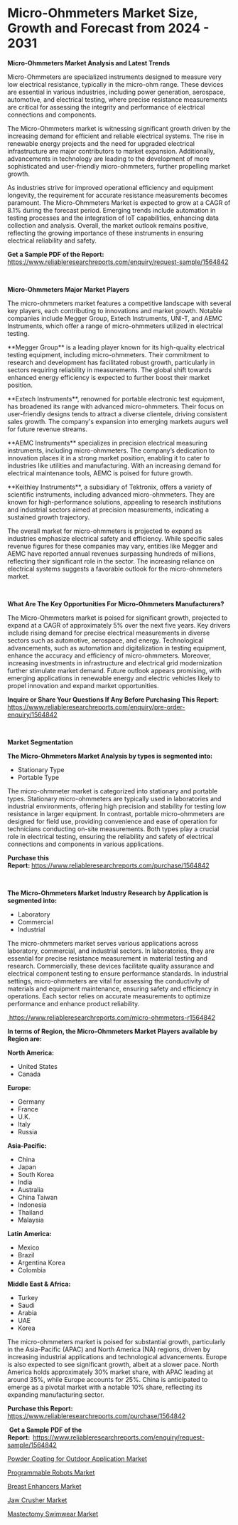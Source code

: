 <p><h1>Micro-Ohmmeters Market Size, Growth and Forecast from 2024 - 2031</h1></p><p><strong>Micro-Ohmmeters Market Analysis and Latest Trends</strong></p>
<p><p>Micro-Ohmmeters are specialized instruments designed to measure very low electrical resistance, typically in the micro-ohm range. These devices are essential in various industries, including power generation, aerospace, automotive, and electrical testing, where precise resistance measurements are critical for assessing the integrity and performance of electrical connections and components.</p><p>The Micro-Ohmmeters market is witnessing significant growth driven by the increasing demand for efficient and reliable electrical systems. The rise in renewable energy projects and the need for upgraded electrical infrastructure are major contributors to market expansion. Additionally, advancements in technology are leading to the development of more sophisticated and user-friendly micro-ohmmeters, further propelling market growth.</p><p>As industries strive for improved operational efficiency and equipment longevity, the requirement for accurate resistance measurements becomes paramount. The Micro-Ohmmeters Market is expected to grow at a CAGR of 8.1% during the forecast period. Emerging trends include automation in testing processes and the integration of IoT capabilities, enhancing data collection and analysis. Overall, the market outlook remains positive, reflecting the growing importance of these instruments in ensuring electrical reliability and safety.</p></p>
<p><strong>Get a Sample PDF of the Report:&nbsp;</strong> <a href="https://www.reliableresearchreports.com/enquiry/request-sample/1564842?utm_campaign=83&utm_medium=2&utm_source=Github&utm_content=ia&utm_term=17112024&utm_id=micro-ohmmeters">https://www.reliableresearchreports.com/enquiry/request-sample/1564842</a></p>
<p>&nbsp;</p>
<p><strong>Micro-Ohmmeters Major Market Players</strong></p>
<p><p>The micro-ohmmeters market features a competitive landscape with several key players, each contributing to innovations and market growth. Notable companies include Megger Group, Extech Instruments, UNI-T, and AEMC Instruments, which offer a range of micro-ohmmeters utilized in electrical testing.</p><p>**Megger Group** is a leading player known for its high-quality electrical testing equipment, including micro-ohmmeters. Their commitment to research and development has facilitated robust growth, particularly in sectors requiring reliability in measurements. The global shift towards enhanced energy efficiency is expected to further boost their market position.</p><p>**Extech Instruments**, renowned for portable electronic test equipment, has broadened its range with advanced micro-ohmmeters. Their focus on user-friendly designs tends to attract a diverse clientele, driving consistent sales growth. The company's expansion into emerging markets augurs well for future revenue streams.</p><p>**AEMC Instruments** specializes in precision electrical measuring instruments, including micro-ohmmeters. The company’s dedication to innovation places it in a strong market position, enabling it to cater to industries like utilities and manufacturing. With an increasing demand for electrical maintenance tools, AEMC is poised for future growth.</p><p>**Keithley Instruments**, a subsidiary of Tektronix, offers a variety of scientific instruments, including advanced micro-ohmmeters. They are known for high-performance solutions, appealing to research institutions and industrial sectors aimed at precision measurements, indicating a sustained growth trajectory.</p><p>The overall market for micro-ohmmeters is projected to expand as industries emphasize electrical safety and efficiency. While specific sales revenue figures for these companies may vary, entities like Megger and AEMC have reported annual revenues surpassing hundreds of millions, reflecting their significant role in the sector. The increasing reliance on electrical systems suggests a favorable outlook for the micro-ohmmeters market.</p></p>
<p>&nbsp;</p>
<p><strong>What Are The Key Opportunities For Micro-Ohmmeters Manufacturers?</strong></p>
<p><p>The Micro-Ohmmeters market is poised for significant growth, projected to expand at a CAGR of approximately 5% over the next five years. Key drivers include rising demand for precise electrical measurements in diverse sectors such as automotive, aerospace, and energy. Technological advancements, such as automation and digitalization in testing equipment, enhance the accuracy and efficiency of micro-ohmmeters. Moreover, increasing investments in infrastructure and electrical grid modernization further stimulate market demand. Future outlook appears promising, with emerging applications in renewable energy and electric vehicles likely to propel innovation and expand market opportunities.</p></p>
<p><strong>Inquire or Share Your Questions If Any Before Purchasing This Report:</strong> <a href="https://www.reliableresearchreports.com/enquiry/pre-order-enquiry/1564842?utm_campaign=83&utm_medium=2&utm_source=Github&utm_content=ia&utm_term=17112024&utm_id=micro-ohmmeters">https://www.reliableresearchreports.com/enquiry/pre-order-enquiry/1564842</a></p>
<p>&nbsp;</p>
<p><strong>Market Segmentation</strong></p>
<p><strong>The Micro-Ohmmeters Market Analysis by types is segmented into:</strong></p>
<p><ul><li>Stationary Type</li><li>Portable Type</li></ul></p>
<p><p>The micro-ohmmeter market is categorized into stationary and portable types. Stationary micro-ohmmeters are typically used in laboratories and industrial environments, offering high precision and stability for testing low resistance in larger equipment. In contrast, portable micro-ohmmeters are designed for field use, providing convenience and ease of operation for technicians conducting on-site measurements. Both types play a crucial role in electrical testing, ensuring the reliability and safety of electrical connections and components in various applications.</p></p>
<p><strong>Purchase this Report:&nbsp;</strong><a href="https://www.reliableresearchreports.com/purchase/1564842?utm_campaign=83&utm_medium=2&utm_source=Github&utm_content=ia&utm_term=17112024&utm_id=micro-ohmmeters">https://www.reliableresearchreports.com/purchase/1564842</a></p>
<p>&nbsp;</p>
<p><strong>The Micro-Ohmmeters Market Industry Research by Application is segmented into:</strong></p>
<p><ul><li>Laboratory</li><li>Commercial</li><li>Industrial</li></ul></p>
<p><p>The micro-ohmmeters market serves various applications across laboratory, commercial, and industrial sectors. In laboratories, they are essential for precise resistance measurement in material testing and research. Commercially, these devices facilitate quality assurance and electrical component testing to ensure performance standards. In industrial settings, micro-ohmmeters are vital for assessing the conductivity of materials and equipment maintenance, ensuring safety and efficiency in operations. Each sector relies on accurate measurements to optimize performance and enhance product reliability.</p></p>
<p><a href="https://www.reliableresearchreports.com/micro-ohmmeters-r1564842?utm_campaign=83&utm_medium=2&utm_source=Github&utm_content=ia&utm_term=17112024&utm_id=micro-ohmmeters">&nbsp;https://www.reliableresearchreports.com/micro-ohmmeters-r1564842</a></p>
<p><strong>In terms of Region, the Micro-Ohmmeters Market Players available by Region are:</strong></p>
<p>
    <p> <strong> North America: </strong>
        <ul>
            <li>United States</li>
            <li>Canada</li>
        </ul>
        </p> 
    <p> <strong> Europe: </strong>
        <ul>
            <li>Germany</li>
            <li>France</li>
            <li>U.K.</li>
            <li>Italy</li>
            <li>Russia</li>
        </ul>
        </p> 
    <p> <strong> Asia-Pacific: </strong>
        <ul>
            <li>China</li>
            <li>Japan</li>
            <li>South Korea</li>
            <li>India</li>
            <li>Australia</li>
            <li>China Taiwan</li>
            <li>Indonesia</li>
            <li>Thailand</li>
            <li>Malaysia</li>
        </ul>
        </p> 
    <p> <strong> Latin America: </strong>
        <ul>
            <li>Mexico</li>
            <li>Brazil</li>
            <li>Argentina Korea</li>
            <li>Colombia</li>
        </ul>
        </p> 
    <p> <strong> Middle East & Africa: </strong>
        <ul>
            <li>Turkey</li>
            <li>Saudi</li>
            <li>Arabia</li>
            <li>UAE</li>
            <li>Korea</li>
        </ul>
    </p>
    </p>
<p><p>The micro-ohmmeters market is poised for substantial growth, particularly in the Asia-Pacific (APAC) and North America (NA) regions, driven by increasing industrial applications and technological advancements. Europe is also expected to see significant growth, albeit at a slower pace. North America holds approximately 30% market share, with APAC leading at around 35%, while Europe accounts for 25%. China is anticipated to emerge as a pivotal market with a notable 10% share, reflecting its expanding manufacturing sector.</p></p>
<p><strong>Purchase this Report: </strong><a href="https://www.reliableresearchreports.com/purchase/1564842?utm_campaign=83&utm_medium=2&utm_source=Github&utm_content=ia&utm_term=17112024&utm_id=micro-ohmmeters">https://www.reliableresearchreports.com/purchase/1564842</a></p>
<p>&nbsp;<strong>Get a Sample PDF of the Report:&nbsp;&nbsp;</strong><a href="https://www.reliableresearchreports.com/enquiry/request-sample/1564842?utm_campaign=83&utm_medium=2&utm_source=Github&utm_content=ia&utm_term=17112024&utm_id=micro-ohmmeters">https://www.reliableresearchreports.com/enquiry/request-sample/1564842</a></p>
<p><strong></strong></p>
<p><p><a href="https://github.com/mharielmesa/Market-Research-Report-List-5/blob/main/powder-coating-for-outdoor-application-market.md?utm_campaign=83&utm_medium=2&utm_source=Github&utm_content=ia&utm_term=17112024&utm_id=micro-ohmmeters">Powder Coating for Outdoor Application Market</a></p><p><a href="https://www.linkedin.com/pulse/programmable-robots-market-investigation-industry-evolution-l1uyc?utm_campaign=83&utm_medium=2&utm_source=Github&utm_content=ia&utm_term=17112024&utm_id=micro-ohmmeters">Programmable Robots Market</a></p><p><a href="https://issuu.com/reportprime-2/docs/breast-enhancers-market-size-2030.p_c30a7ee578d8c6?utm_campaign=83&utm_medium=2&utm_source=Github&utm_content=ia&utm_term=17112024&utm_id=micro-ohmmeters">Breast Enhancers Market</a></p><p><a href="https://www.linkedin.com/pulse/deep-dive-jaw-crusher-market-itstrends-segmentation-competitive-af9zc?utm_campaign=83&utm_medium=2&utm_source=Github&utm_content=ia&utm_term=17112024&utm_id=micro-ohmmeters">Jaw Crusher Market</a></p><p><a href="https://issuu.com/reportprime-2/docs/mastectomy-swimwear-market-size-203_2ebb9ecdcc9be0?utm_campaign=83&utm_medium=2&utm_source=Github&utm_content=ia&utm_term=17112024&utm_id=micro-ohmmeters">Mastectomy Swimwear Market</a></p></p>